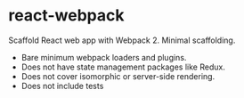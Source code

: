 # react-webpack
Scaffold React web app with Webpack 2. Minimal scaffolding.
* Bare minimum webpack loaders and plugins.
* Does not have state management packages like Redux.
* Does not cover isomorphic or server-side rendering.
* Does not include tests
